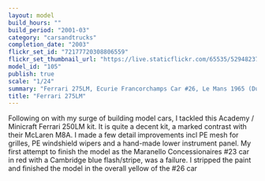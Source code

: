 ```yaml
---
layout: model
build_hours: ""
build_period: "2001-03"
category: "carsandtrucks"
completion_date: "2003"
flickr_set_id: "72177720308806559"
flickr_set_thumbnail_url: "https://live.staticflickr.com/65535/52948237877_cde4081365_m.jpg"
model_id: "105"
publish: true
scale: "1/24"
summary: "Ferrari 275LM, Ecurie Francorchamps Car #26, Le Mans 1965 (Dumay/Gosselin)"
title: "Ferrari 275LM"
---
```


Following on with my surge of building model cars, I tackled this Academy / Minicraft Ferrari 250LM kit. It is quite a decent kit, a marked contrast with their McLaren M8A. I made a few detail improvements incl PE mesh for grilles, PE windshield wipers and a hand-made lower instrument panel. My first attempt to finish the model as the Maranello Concessionaires #23 car in red with a Cambridge blue flash/stripe, was a failure. I stripped the paint and finished the model in the overall yellow of the #26 car
